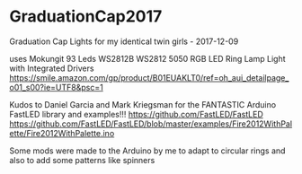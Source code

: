 # GraduationCap2017
Graduation Cap Lights for my identical twin girls - 2017-12-09

uses Mokungit 93 Leds WS2812B WS2812 5050 RGB LED Ring Lamp Light with Integrated Drivers
  https://smile.amazon.com/gp/product/B01EUAKLT0/ref=oh_aui_detailpage_o01_s00?ie=UTF8&psc=1

Kudos to Daniel Garcia and Mark Kriegsman for the FANTASTIC Arduino FastLED library and examples!!!
  https://github.com/FastLED/FastLED
  https://github.com/FastLED/FastLED/blob/master/examples/Fire2012WithPalette/Fire2012WithPalette.ino

Some mods were made to the Arduino by me to adapt to circular rings and also to add some patterns like spinners
